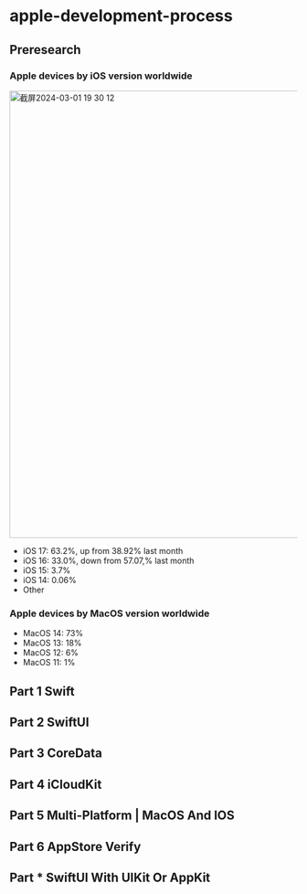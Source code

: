 # apple-development-process
## Preresearch
### Apple devices by iOS version worldwide
<img width="783" alt="截屏2024-03-01 19 30 12" src="https://github.com/AsilenceBTF/apple-development-process/assets/51771808/a4fe665e-8bab-46c3-82f8-54b0a96520b5">

- iOS 17: 63.2%, up from 38.92% last month
- iOS 16: 33.0%, down from 57.07,% last month
- iOS 15: 3.7%
- iOS 14: 0.06%
- Other

### Apple devices by MacOS version worldwide
- MacOS 14: 73%
- MacOS 13: 18%
- MacOS 12: 6%
- MacOS 11: 1%
## Part 1 Swift

## Part 2 SwiftUI

## Part 3 CoreData

## Part 4 iCloudKit

## Part 5 Multi-Platform | MacOS And IOS

## Part 6 AppStore Verify

## Part * SwiftUI With UIKit Or AppKit

